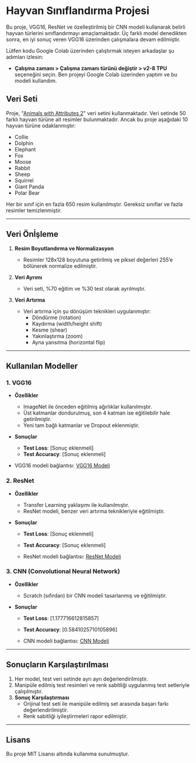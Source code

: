# Hayvan Sınıflandırma Projesi
Bu proje, VGG16, ResNet ve özelleştirilmiş bir CNN modeli kullanarak belirli hayvan türlerini sınıflandırmayı amaçlamaktadır. Üç farklı model denedikten sonra, en iyi sonuç veren VGG16 üzerinden çalışmalara devam edilmiştir.

Lütfen kodu Google Colab üzerinden çalıştırmak isteyen arkadaşlar şu adımları izlesin:
- **Çalışma zamanı > Çalışma zamanı türünü değiştir > v2-8 TPU** seçeneğini seçin.
Ben projeyi Google Colab üzerinden yaptım ve bu modeli kullandım.


## Veri Seti
Proje, "[Animals with Attributes 2](https://www.kaggle.com/rrebirrth/animals-with-attributes-2)" veri setini kullanmaktadır. Veri setinde 50 farklı hayvan türüne ait resimler bulunmaktadır. Ancak bu proje aşağıdaki 10 hayvan türüne odaklanmıştır:
- Collie
- Dolphin
- Elephant
- Fox
- Moose
- Rabbit
- Sheep
- Squirrel
- Giant Panda
- Polar Bear

Her bir sınıf için en fazla 650 resim kullanılmıştır. Gereksiz sınıflar ve fazla resimler temizlenmiştir.

---

## Veri Önİşleme
1. **Resim Boyutlandırma ve Normalizasyon**
   - Resimler 128x128 boyutuna getirilmiş ve piksel değerleri 255’e bölünerek normalize edilmiştir.

2. **Veri Ayrımı**
   - Veri seti, %70 eğitim ve %30 test olarak ayrılmıştır.

3. **Veri Artırma**
   - Veri artırma için şu dönüşüm teknikleri uygulanmıştır:
     - Döndürme (rotation)
     - Kaydırma (width/height shift)
     - Kesme (shear)
     - Yakınlaştırma (zoom)
     - Ayna yansıtma (horizontal flip)

---

## Kullanılan Modeller

### 1. **VGG16**
- **Özellikler**
  - ImageNet ile önceden eğitilmiş ağırlıklar kullanılmıştır.
  - Üst katmanlar dondurulmuş, son 4 katman ise eğitilebilir hale getirilmiştir.
  - Yeni tam bağlı katmanlar ve Dropout eklenmiştir.

- **Sonuçlar**
  - **Test Loss**: [Sonuç eklenmeli]
  - **Test Accuracy**: [Sonuç eklenmeli]

- VGG16 modeli bağlantısı: [VGG16 Modeli](https://colab.research.google.com/drive/1niqPY9xY4ine64EW_ZKOWa3TOAoP6QBT?usp=sharing)


### 2. **ResNet**
- **Özellikler**
  - Transfer Learning yaklaşımı ile kullanılmıştır.
  - ResNet modeli, benzer veri artırma teknikleriyle eğitilmiştir.

- **Sonuçlar**
  - **Test Loss**: [Sonuç eklenmeli]
  - **Test Accuracy**: [Sonuç eklenmeli]


  - ResNet modeli bağlantısı: [ResNet Modeli](https://colab.research.google.com/drive/1niqPY9xY4ine64EW_ZKOWa3TOAoP6QBT?usp=sharing)

### 3. **CNN (Convolutional Neural Network)**
- **Özellikler**
  - Scratch (sıfırdan) bir CNN modeli tasarlanmış ve eğitilmiştir.

- **Sonuçlar**
  - **Test Loss**: [1.177716612815857]
  - **Test Accuracy**: [0.5841025710105896]


  - CNN modeli bağlantısı: [CNN Modeli](https://colab.research.google.com/drive/161oHfv6lYHywYd-1lLupzKIvKoB5RtDV?usp=sharing)

---

## Sonuçların Karşılaştırılması
1. Her model, test veri setinde ayrı ayrı değerlendirilmiştir.
2. Manipüle edilmiş test resimleri ve renk sabitliği uygulanmış test setleriyle çalışılmıştır.
3. **Sonuç Karşılaştırması**
   - Orijinal test seti ile manipüle edilmiş set arasında başarı farkı değerlendirilmiştir.
   - Renk sabitliği iyileştirmeleri rapor edilmiştir.

---

## Lisans
Bu proje MIT Lisansı altında kullanıma sunulmuştur.

